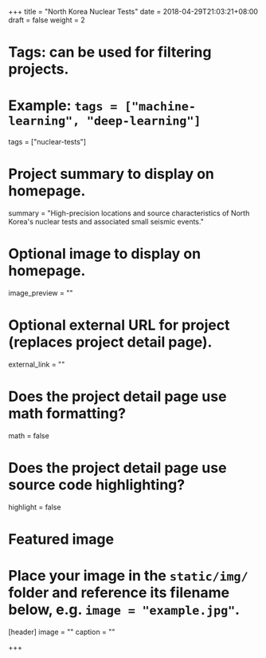 +++
title = "North Korea Nuclear Tests"
date = 2018-04-29T21:03:21+08:00
draft = false
weight = 2

# Tags: can be used for filtering projects.
# Example: `tags = ["machine-learning", "deep-learning"]`
tags = ["nuclear-tests"]

# Project summary to display on homepage.
summary = "High-precision locations and source characteristics of North Korea's nuclear tests and associated small seismic events."

# Optional image to display on homepage.
image_preview = ""

# Optional external URL for project (replaces project detail page).
external_link = ""

# Does the project detail page use math formatting?
math = false

# Does the project detail page use source code highlighting?
highlight = false

# Featured image
# Place your image in the `static/img/` folder and reference its filename below, e.g. `image = "example.jpg"`.
[header]
image = ""
caption = ""

+++
